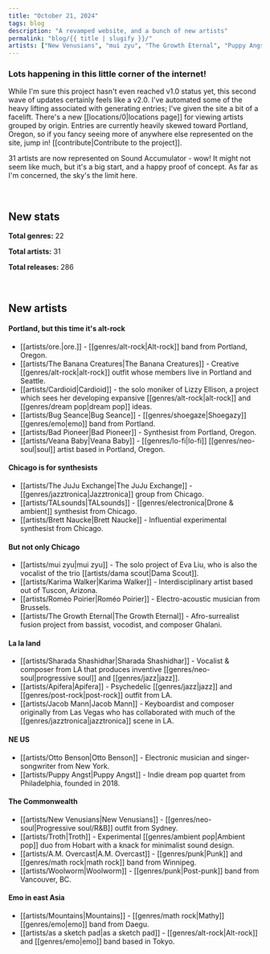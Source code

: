 ```yaml
---
title: "October 21, 2024"
tags: blog
description: "A revamped website, and a bunch of new artists"
permalink: "blog/{{ title | slugify }}/"
artists: ["New Venusians", "mui zyu", "The Growth Eternal", "Puppy Angst", "A.M. Overcast", "as a sketch pad", "ore.", "Karima Walker", "Roméo Poirier", "Otto Benson", "The JuJu Exchange", "Jacob Mann", "Mountains", "Bad Pioneer", "TALsounds", "Brett Naucke", "Cardioid", "Veana Baby", "Sharada Shashidhar", "Woolworm", "Troth", "The Banana Creatures", "Bug Seance", "Apifera"]
---
```


### Lots happening in this little corner of the internet!

While I'm sure this project hasn't even reached v1.0 status yet, this second wave
of updates certainly feels like a v2.0. I've automated some of the heavy lifting
associated with generating entries; I've given the site a bit of a facelift. There's
a new [[locations/0|locations page]] for viewing artists grouped by origin. Entries
are currently heavily skewed toward Portland, Oregon, so if you fancy seeing more of
anywhere else represented on the site, jump in! [[contribute|Contribute to the project]].

31 artists are now represented on Sound Accumulator - wow! It might not seem like much, but it's
a big start, and a happy proof of concept. As far as I'm concerned, the sky's the limit
here.

<br>

## New stats

**Total genres:** 22

**Total artists:** 31

**Total releases:** 286

<br>

## New artists


#### Portland, but this time it's alt-rock

- [[artists/ore.|ore.]] - [[genres/alt-rock|Alt-rock]] band from Portland, Oregon.
- [[artists/The Banana Creatures|The Banana Creatures]] - Creative [[genres/alt-rock|alt-rock]] outfit whose members live in Portland and Seattle.
- [[artists/Cardioid|Cardioid]] - the solo moniker of Lizzy Ellison, a project which sees her developing expansive [[genres/alt-rock|alt-rock]] and [[genres/dream pop|dream pop]] ideas.
- [[artists/Bug Seance|Bug Seance]] - [[genres/shoegaze|Shoegazy]] [[genres/emo|emo]] band from Portland.
- [[artists/Bad Pioneer|Bad Pioneer]] - Synthesist from Portland, Oregon.
- [[artists/Veana Baby|Veana Baby]] - [[genres/lo-fi|lo-fi]] [[genres/neo-soul|soul]] artist based in Portland, Oregon.

#### Chicago is for synthesists

- [[artists/The JuJu Exchange|The JuJu Exchange]] - [[genres/jazztronica|Jazztronica]] group from Chicago.
- [[artists/TALsounds|TALsounds]] - [[genres/electronica|Drone & ambient]] synthesist from Chicago.
- [[artists/Brett Naucke|Brett Naucke]] - Influential experimental synthesist from Chicago.

#### But not only Chicago

- [[artists/mui zyu|mui zyu]] - The solo project of Eva Liu, who is also the vocalist of the trio [[artists/dama scout|Dama Scout]].
- [[artists/Karima Walker|Karima Walker]] - Interdisciplinary artist based out of Tuscon, Arizona.
- [[artists/Roméo Poirier|Roméo Poirier]] - Electro-acoustic musician from Brussels.
- [[artists/The Growth Eternal|The Growth Eternal]] - Afro-surrealist fusion project from bassist, vocodist, and composer Ghalani.

#### La la land

- [[artists/Sharada Shashidhar|Sharada Shashidhar]] - Vocalist & composer from LA that produces inventive [[genres/neo-soul|progressive soul]] and [[genres/jazz|jazz]].
- [[artists/Apifera|Apifera]] - Psychedelic [[genres/jazz|jazz]] and [[genres/post-rock|post-rock]] outfit from LA.
- [[artists/Jacob Mann|Jacob Mann]] - Keyboardist and composer originally from Las Vegas who has collaborated with much of the [[genres/jazztronica|jazztronica]] scene in LA.

#### NE US

- [[artists/Otto Benson|Otto Benson]] - Electronic musician and singer-songwriter from New York.
- [[artists/Puppy Angst|Puppy Angst]] - Indie dream pop quartet from Philadelphia, founded in 2018.


#### The Commonwealth

- [[artists/New Venusians|New Venusians]] - [[genres/neo-soul|Progressive soul/R&B]] outfit from Sydney.
- [[artists/Troth|Troth]] - Experimental [[genres/ambient pop|Ambient pop]] duo from Hobart with a knack for minimalist sound design.
- [[artists/A.M. Overcast|A.M. Overcast]] - [[genres/punk|Punk]] and [[genres/math rock|math rock]] band from Winnipeg.
- [[artists/Woolworm|Woolworm]] - [[genres/punk|Post-punk]] band from Vancouver, BC.

#### Emo in east Asia

- [[artists/Mountains|Mountains]] - [[genres/math rock|Mathy]] [[genres/emo|emo]] band from Daegu.
- [[artists/as a sketch pad|as a sketch pad]] - [[genres/alt-rock|Alt-rock]] and [[genres/emo|emo]] band based in Tokyo.